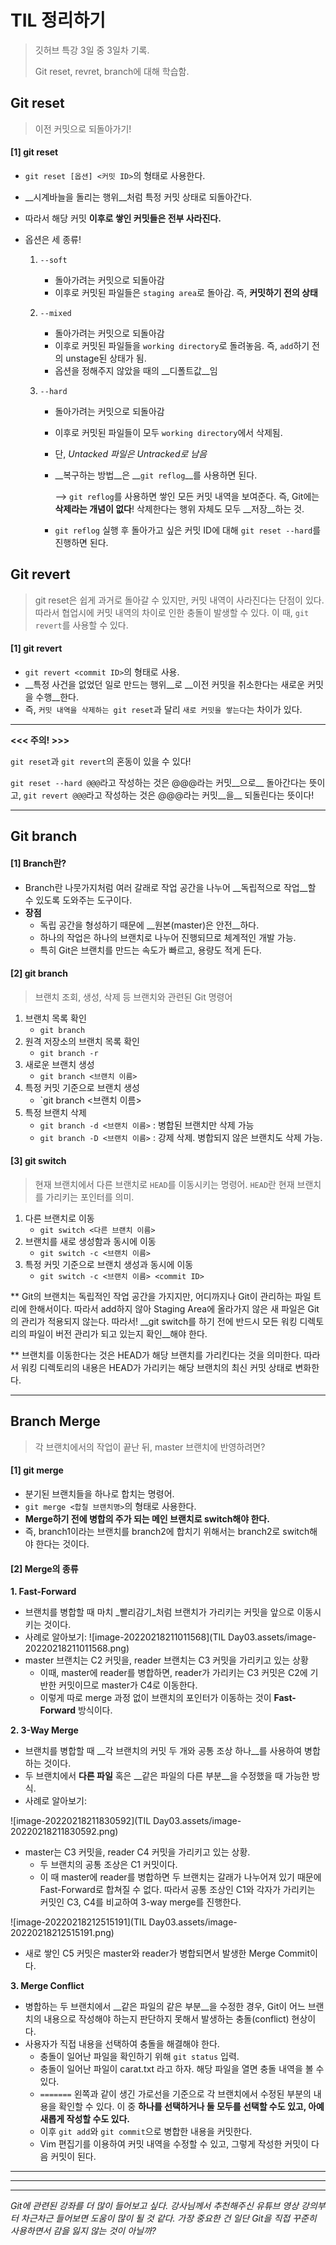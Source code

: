 # TIL 정리하기

> 깃허브 특강 3일 중 3일차 기록. 
>
> Git reset, revret, branch에 대해 학습함.



## Git reset

> 이전 커밋으로 되돌아가기!



#### [1] git reset

- `git reset [옵션] <커밋 ID>`의 형태로 사용한다. 

- __시계바늘을 돌리는 행위__처럼 특정 커밋 상태로 되돌아간다. 

- 따라서 해당 커밋 __이후로 쌓인 커밋들은 전부 사라진다.__

- 옵션은 세 종류!

  1. `--soft` 

     - 돌아가려는 커밋으로 되돌아감
     - 이후로 커밋된 파일들은 `staging area`로 돌아감. 즉, __커밋하기 전의 상태__

  2. `--mixed`

     - 돌아가려는 커밋으로 되돌아감
     - 이후로 커밋된 파일들을 `working directory`로 돌려놓음. 즉, `add`하기 전의 unstage된 상태가 됨. 
     - 옵션을 정해주지 않았을 때의 __디폴트값__임

  3. `--hard`

     - 돌아가려는 커밋으로 되돌아감

     - 이후로 커밋된 파일들이 모두 `working directory`에서 삭제됨.

     - 단, _Untacked 파일은 Untracked로 남음_

     - __복구하는 방법__은 __`git reflog`__를 사용하면 된다. 

       --> `git reflog`를 사용하면 쌓인 모든 커밋 내역을 보여준다. 즉, Git에는 __삭제라는 개념이 없다__! 삭제한다는 행위 자체도 모두 __저장__하는 것. 

     - `git reflog` 실행 후 돌아가고 싶은 커밋 ID에 대해 `git reset --hard`를 진행하면 된다. 



## Git revert

> git reset은 쉽게 과거로 돌아갈 수 있지만, 커밋 내역이 사라진다는 단점이 있다. 따라서 협업시에 커밋 내역의 차이로 인한 충돌이 발생할 수 있다. 이 때, `git revert`를 사용할 수 있다. 



#### [1] git revert

- `git revert <commit ID>`의 형태로 사용.
- __특정 사건을 없었던 일로 만드는 행위__로 __이전 커밋을 취소한다는 새로운 커밋을 수행__한다. 
- 즉, `커밋 내역을 삭제하는 git reset`과 달리 `새로 커밋을 쌓는다`는 차이가 있다. 



---

__<<< 주의! >>>__

`git reset`과 `git revert`의 혼동이 있을 수 있다!

`git reset --hard @@@`라고 작성하는 것은 @@@라는 커밋__으로__ 돌아간다는 뜻이고, `git revert @@@`라고 작성하는 것은 @@@라는 커밋__을__ 되돌린다는 뜻이다!

----







## Git branch



#### [1] Branch란?

- Branch란 나뭇가지처럼 여러 갈래로 작업 공간을 나누어 __독립적으로 작업__할 수 있도록 도와주는 도구이다. 
- __장점__
  - 독립 공간을 형성하기 때문에 __원본(master)은 안전__하다.
  - 하나의 작업은 하나의 브랜치로 나누어 진행되므로 체계적인 개발 가능.
  - 특히 Git은 브랜치를 만드는 속도가 빠르고, 용량도 적게 든다. 



#### [2] git branch

> 브랜치 조회, 생성, 삭제 등 브랜치와 관련된 Git 명령어

1. 브랜치 목록 확인
   - `git branch`
2. 원격 저장소의 브랜치 목록 확인
   - `git branch -r`
3. 새로운 브랜치 생성
   - `git branch <브랜치 이름>`
4. 특정 커밋 기준으로 브랜치 생성
   - `git branch <브랜치 이름> <commit ID>
5. 특정 브랜치 삭제
   - `git branch -d <브랜치 이름>` : 병합된 브랜치만 삭제 가능
   - `git branch -D <브랜치 이름>` : 강제 삭제. 병합되지 않은 브랜치도 삭제 가능. 



#### [3] git switch

> 현재 브랜치에서 다른 브랜치로 `HEAD`를 이동시키는 명령어. `HEAD`란 현재 브랜치를 가리키는 포인터를 의미. 



1. 다른 브랜치로 이동
   - `git switch <다른 브랜치 이름>`
2. 브랜치를 새로 생성함과 동시에 이동
   - `git switch -c <브랜치 이름>`
3. 특정 커밋 기준으로 브랜치 생성과 동시에 이동
   - `git switch -c <브랜치 이름> <commit ID>`



** Git의 브랜치는 독립적인 작업 공간을 가지지만, 어디까지나 Git이 관리하는 파일 트리에 한해서이다. 따라서 add하지 않아 Staging Area에 올라가지 않은 새 파일은 Git의 관리가 적용되지 않는다. 따라서! __git switch를 하기 전에 반드시 모든 워킹 디렉토리의 파일이 버전 관리가 되고 있는지 확인__해야 한다. 



** 브랜치를 이동한다는 것은 HEAD가 해당 브랜치를 가리킨다는 것을 의미한다. 따라서 워킹 디렉토리의 내용은 HEAD가 가리키는 해당 브랜치의 최신 커밋 상태로 변화한다. 



---





## Branch Merge

> 각 브랜치에서의 작업이 끝난 뒤, master 브랜치에 반영하려면?



#### [1] git merge

- 분기된 브랜치들을 하나로 합치는 명령어.
- `git merge <합칠 브랜치명>`의 형태로 사용한다.
- __Merge하기 전에 병합의 주가 되는 메인 브랜치로 switch해야 한다.__
- 즉, branch1이라는 브랜치를 branch2에 합치기 위해서는 branch2로 switch해야 한다는 것이다. 



#### [2] Merge의 종류

__1. Fast-Forward__

- 브랜치를 병합할 때 마치 _빨리감기_처럼 브랜치가 가리키는 커밋을 앞으로 이동시키는 것이다. 
- 사례로 알아보기: ![image-20220218211011568](TIL Day03.assets/image-20220218211011568.png)
- master 브랜치는 C2 커밋을, reader 브랜치는 C3 커밋을 가리키고 있는 상황
  - 이때, master에 reader를 병합하면, reader가 가리키는 C3 커밋은 C2에 기반한 커밋이므로 master가 C4로 이동한다. 
  - 이렇게 따로 merge 과정 없이 브랜치의 포인터가 이동하는 것이 __Fast-Forward__ 방식이다. 



__2. 3-Way Merge__

- 브랜치를 병합할 때 __각 브랜치의 커밋 두 개와 공통 조상 하나__를 사용하여 병합하는 것이다. 
- 두 브랜치에서 __다른 파일__ 혹은 __같은 파일의 다른 부분__을 수정했을 때 가능한 방식. 
- 사례로 알아보기:

![image-20220218211830592](TIL Day03.assets/image-20220218211830592.png)

- master는 C3 커밋을, reader C4 커밋을 가리키고 있는 상황.
  - 두 브랜치의 공통 조상은 C1 커밋이다. 
  - 이 때 master에 reader를 병합하면 두 브랜치는 갈래가 나누어져 있기 때문에 Fast-Forward로 합쳐질 수 없다. 따라서 공통 조상인 C1와 각자가 가리키는 커밋인 C3, C4를 비교하여 3-way merge를 진행한다. 

![image-20220218212515191](TIL Day03.assets/image-20220218212515191.png)

- 새로 쌓인 C5 커밋은 master와 reader가 병합되면서 발생한 Merge Commit이다. 



__3. Merge Conflict__

- 병합하는 두 브랜치에서 __같은 파일의 같은 부분__을 수정한 경우, Git이 어느 브랜치의 내용으로 작성해야 하는지 판단하지 못해서 발생하는 충돌(conflict) 현상이다. 
- 사용자가 직접 내용을 선택하여 충돌을 해결해야 한다. 
  - 충돌이 일어난 파일을 확인하기 위해 `git status` 입력.
  - 충돌이 일어난 파일이 carat.txt 라고 하자. 해당 파일을 열면 충돌 내역을 볼 수 있다. 
  - `=======` 왼쪽과 같이 생긴 가로선을 기준으로 각 브랜치에서 수정된 부분의 내용을 확인할 수 있다. 이 중 __하나를 선택하거나 둘 모두를 선택할 수도 있고, 아예 새롭게 작성할 수도 있다.__ 
  - 이후 `git add`와 `git commit`으로 병합한 내용을 커밋한다. 
  - Vim 편집기를 이용하여 커밋 내역을 수정할 수 있고, 그렇게 작성한 커밋이 다음 커밋이 된다. 





---

---

---





_Git에 관련된 강좌를 더 많이 들어보고 싶다. 강사님께서 추천해주신 유튜브 영상 강의부터 차근차근 들어보면 도움이 많이 될 것 같다. 가장 중요한 건 일단 Git을 직접 꾸준히 사용하면서 감을 잃지 않는 것이 아닐까?_























